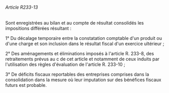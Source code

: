 ###### Article R233-13

Sont enregistrées au bilan et au compte de résultat consolidés les impositions différées résultant :

1° Du décalage temporaire entre la constatation comptable d'un produit ou d'une charge et son inclusion dans le résultat fiscal d'un exercice ultérieur ;

2° Des aménagements et éliminations imposés à l'article R. 233-8, des retraitements prévus au c de cet article et notamment de ceux induits par l'utilisation des règles d'évaluation de l'article R. 233-10 ;

3° De déficits fiscaux reportables des entreprises comprises dans la consolidation dans la mesure où leur imputation sur des bénéfices fiscaux futurs est probable.

